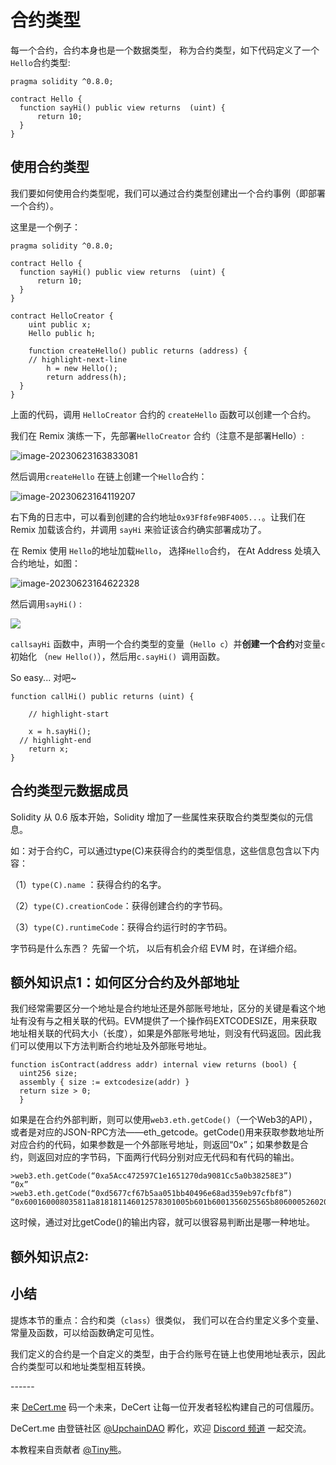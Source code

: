 

# 合约类型

每一个合约，合约本身也是一个数据类型， 称为合约类型，如下代码定义了一个`Hello`合约类型:

```solidity
pragma solidity ^0.8.0;

contract Hello {
  function sayHi() public view returns  (uint) {
	  return 10;
  }
}
```



## 使用合约类型

我们要如何使用合约类型呢，我们可以通过合约类型创建出一个合约事例（即部署一个合约）。

这里是一个例子：

```solidity
pragma solidity ^0.8.0;

contract Hello {
  function sayHi() public view returns  (uint) {
	  return 10;
  }
}

contract HelloCreator {
	uint public x;
	Hello public h;

	function createHello() public returns (address) {
    // highlight-next-line
		h = new Hello();
		return address(h);
  }
}
```

上面的代码，调用 `HelloCreator` 合约的 `createHello` 函数可以创建一个合约。

我们在 Remix 演练一下，先部署`HelloCreator` 合约（注意不是部署Hello）:

![image-20230623163833081](https://img.learnblockchain.cn/pics/20230623163834.png)

然后调用`createHello` 在链上创建一个`Hello`合约：

![image-20230623164119207](https://img.learnblockchain.cn/pics/20230623164120.png)

右下角的日志中，可以看到创建的合约地址`0x93Ff8fe9BF4005...`。让我们在Remix 加载该合约，并调用 `sayHi` 来验证该合约确实部署成功了。

在 Remix 使用 `Hello`的地址加载`Hello`， 选择`Hello`合约， 在At Address 处填入合约地址，如图：



![image-20230623164622328](https://img.learnblockchain.cn/pics/20230623164624.png)



然后调用`sayHi()` : 

![](https://img.learnblockchain.cn/pics/20230623164825.png)





`callsayHi` 函数中，声明一个合约类型的变量（`Hello c`）并**创建一个合约**对变量`c`初始化 （`new Hello()`），然后用`c.sayHi() `调用函数。

So easy... 对吧~  




```solidity
function callHi() public returns (uint) {

	// highlight-start

	x = h.sayHi();
  // highlight-end
	return x;
}
```

## 合约类型元数据成员



Solidity 从 0.6 版本开始，Solidity 增加了一些属性来获取合约类型类似的元信息。

如：对于合约C，可以通过type(C)来获得合约的类型信息，这些信息包含以下内容：

（1）`type(C).name` ：获得合约的名字。

（2）`type(C).creationCode`：获得创建合约的字节码。

（3）`type(C).runtimeCode`：获得合约运行时的字节码。

 

字节码是什么东西？ 先留一个坑， 以后有机会介绍 EVM 时，在详细介绍。





## 额外知识点1：如何区分合约及外部地址

我们经常需要区分一个地址是合约地址还是外部账号地址，区分的关键是看这个地址有没有与之相关联的代码。EVM提供了一个操作码EXTCODESIZE，用来获取地址相关联的代码大小（长度），如果是外部账号地址，则没有代码返回。因此我们可以使用以下方法判断合约地址及外部账号地址。

```
function isContract(address addr) internal view returns (bool) {
  uint256 size;
  assembly { size := extcodesize(addr) }
  return size > 0;
  }
```

如果是在合约外部判断，则可以使用`web3.eth.getCode()`（一个Web3的API），或者是对应的JSON-RPC方法——eth_getcode。getCode()用来获取参数地址所对应合约的代码，如果参数是一个外部账号地址，则返回“0x”；如果参数是合约，则返回对应的字节码，下面两行代码分别对应无代码和有代码的输出。

```
>web3.eth.getCode(“0xa5Acc472597C1e1651270da9081Cc5a0b38258E3”) 
“0x”
>web3.eth.getCode(“0xd5677cf67b5aa051bb40496e68ad359eb97cfbf8”) “0x600160008035811a818181146012578301005b601b6001356025565b8060005260206000f25b600060078202905091905056” 
```

这时候，通过对比getCode()的输出内容，就可以很容易判断出是哪一种地址。





## 额外知识点2: 



## 小结

提炼本节的重点：合约和类（`class`）很类似， 我们可以在合约里定义多个变量、常量及函数，可以给函数确定可见性。

我们定义的合约是一个自定义的类型，由于合约账号在链上也使用地址表示，因此合约类型可以和地址类型相互转换。



\------

来 [DeCert.me](https://decert.me/quests/10003) 码一个未来，DeCert 让每一位开发者轻松构建自己的可信履历。


DeCert.me 由登链社区 [@UpchainDAO](https://twitter.com/upchaindao) 孵化，欢迎 [Discord 频道](https://discord.com/invite/kuSZHftTqe) 一起交流。

本教程来自贡献者 [@Tiny熊](https://twitter.com/tinyxiong_eth)。